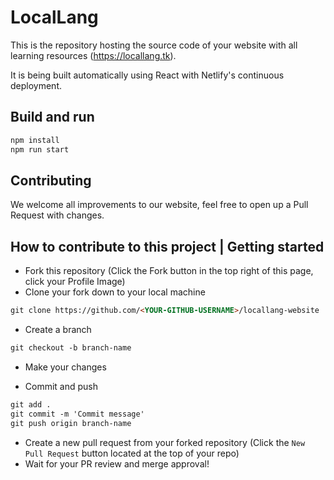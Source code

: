 # LocalLang
This is the repository hosting the source code of your website with all learning resources (https://locallang.tk).

It is being built automatically using React with Netlify's continuous deployment.

## Build and run
```sh
npm install
npm run start
```

## Contributing
We welcome all improvements to our website, feel free to open up a Pull Request with changes.

## How to contribute to this project | Getting started
* Fork this repository (Click the Fork button in the top right of this page, click your Profile Image)
* Clone your fork down to your local machine

```markdown
git clone https://github.com/<YOUR-GITHUB-USERNAME>/locallang-website
```

* Create a branch

```markdown
git checkout -b branch-name
```

* Make your changes

* Commit and push

```markdown
git add .
git commit -m 'Commit message'
git push origin branch-name
```

* Create a new pull request from your forked repository (Click the `New Pull Request` button located at the top of your repo)
* Wait for your PR review and merge approval!

